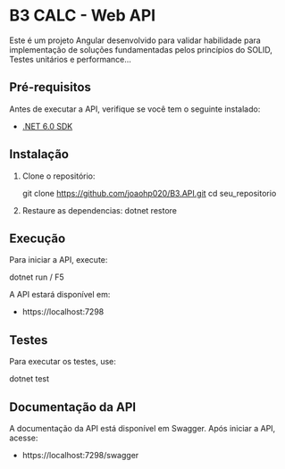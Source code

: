 
# B3 CALC - Web API

Este é um projeto Angular desenvolvido para validar habilidade para implementação de soluções fundamentadas pelos princípios do SOLID, Testes unitários e performance...

## Pré-requisitos

Antes de executar a API, verifique se você tem o seguinte instalado:

- [.NET 6.0 SDK](https://dotnet.microsoft.com/download/dotnet/6.0)

## Instalação

1. Clone o repositório:

   git clone https://github.com/joaohp020/B3.API.git
   cd seu_repositorio

2. Restaure as dependencias:
   dotnet restore

## Execução

Para iniciar a API, execute:
  
  dotnet run / F5

A API estará disponível em:
  - https://localhost:7298

## Testes

Para executar os testes, use:

  dotnet test

## Documentação da API

A documentação da API está disponível em Swagger. Após iniciar a API, acesse:
  - https://localhost:7298/swagger



